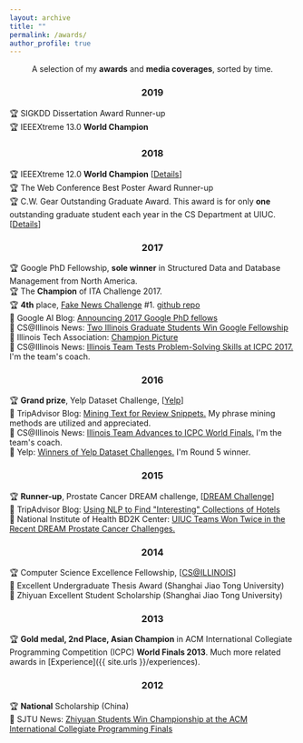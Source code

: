 ```yaml
---
layout: archive
title: ""
permalink: /awards/
author_profile: true
---
```


<p align="center">
A selection of my <b>awards</b> and <b>media coverages</b>, sorted by time.
</p>

### <center>2019</center>

🏆 SIGKDD Dissertation Award Runner-up
<br/>
🏆 IEEEXtreme 13.0 **World Champion**

### <center>2018</center>

🏆 IEEEXtreme 12.0 **World Champion** [[Details](https://ieeextreme.org/wp-content/uploads/2018/11/IEEEXtreme-12.0-Global-Ranking.pdf)]
<br/>
🏆 The Web Conference Best Poster Award Runner-up
<br/>
🏆 C.W. Gear Outstanding Graduate Award. This award is for only **one** outstanding graduate student each year in the CS Department at UIUC. [[Details](https://cs.illinois.edu/about-us/awards/graduate-fellowships-awards/cw-gear-outstanding-graduate-student)]

### <center>2017</center>

🏆 Google PhD Fellowship, **sole winner** in Structured Data and Database Management from North America.
<br/>
🏆 The **Champion** of ITA Challenge 2017.
<br/>
🏆 **4th** place, [Fake News Challenge](http://www.fakenewschallenge.org/) \#1. [github repo](https://github.com/shangjingbo1226/fnc-1)
<br/>
📢 Google AI Blog: [Announcing 2017 Google PhD fellows](https://research.googleblog.com/2017/04/announcing-2017-google-phd-fellows-for.html)
<br/>
📢 CS@Illinois News: [Two Illinois Graduate Students Win Google Fellowship](http://www.grad.illinois.edu/news/two-illinois-graduate-students-win-google-fellowship)
<br/>
📢 Illinois Tech Association: [Champion Picture](https://www.itatechchallenge.com/final-challenge?lightbox=dataItem-j9eju6ou3)
<br/>
📢 CS@Illinois News: [Illinois Team Tests Problem-Solving Skills at ICPC 2017.](https://cs.illinois.edu/news/cs-illinois-team-tests-problem-solving-skills-icpc-2017) I'm the team's coach.

### <center>2016</center>

🏆 **Grand prize**, Yelp Dataset Challenge, [[Yelp](https://www.yelp.com/dataset_challenge)]
<br/>
📢 TripAdvisor Blog: [Mining Text for Review Snippets.](http://engineering.tripadvisor.com/mining-text-review-snippets/) My phrase mining methods are utilized and appreciated.
<br/>
📢 CS@Illinois News: [Illinois Team Advances to ICPC World Finals.](https://cs.illinois.edu/news/cs-illinois-team-tests-problem-solving-skills-icpc-2017) I'm the team's coach.
<br/>
📢 Yelp: [Winners of Yelp Dataset Challenges.](https://www.yelp.com/dataset/challenge/winners) I'm Round 5 winner.

### <center>2015</center>

🏆 **Runner-up**, Prostate Cancer DREAM challenge, [[DREAM Challenge](https://www.synapse.org/#!Synapse:syn2813558/wiki/)]
<br/>
📢 TripAdvisor Blog: [Using NLP to Find "Interesting" Collections of Hotels](http://engineering.tripadvisor.com/using-nlp-to-find-interesting-collections-of-hotels/)
<br/>
📢 National Institute of Health BD2K Center: [UIUC Teams Won Twice in the Recent DREAM Prostate Cancer Challenges.](https://bd2kccc.org/2015/11/04/uiuc-teams-won-twice-in-the-recent-dream-challenges/)

### <center>2014</center>

🏆 Computer Science Excellence Fellowship, [[CS@ILLINOIS](https://cs.illinois.edu/about-us/awards/graduate-fellowships-awards/computer-science-excellence-fellowship)]
<br/>
📢 Excellent Undergraduate Thesis Award (Shanghai Jiao Tong University)
<br/>
📢 Zhiyuan Excellent Student Scholarship (Shanghai Jiao Tong University)

### <center>2013</center>

🏆 **Gold medal, 2nd Place, Asian Champion** in ACM International Collegiate Programming Competition (ICPC) **World Finals 2013**. Much more related awards in [Experience]({{ site.urls }}/experiences).

### <center>2012</center>

🏆 **National** Scholarship (China)
<br/>
📢 SJTU News: [Zhiyuan Students Win Championship at the ACM International Collegiate Programming Finals](http://zhiyuan.sjtu.edu.cn/articles/703)
